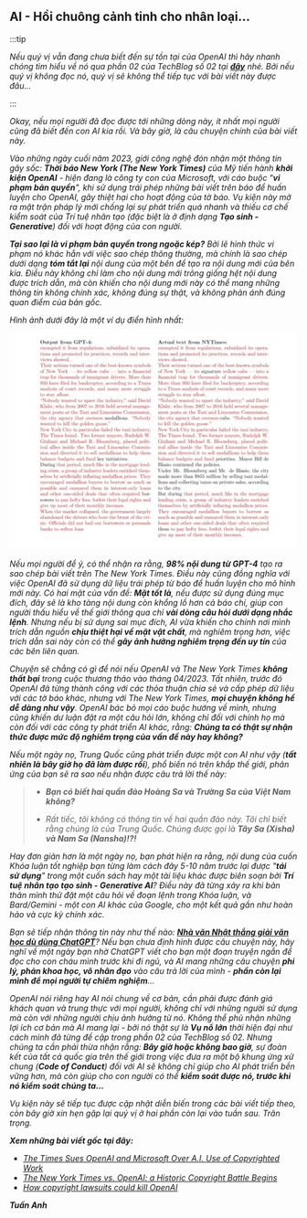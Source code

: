 ## AI - Hồi chuông cảnh tỉnh cho nhân loại...

:::tip

_Nếu quý vị vẫn đang chưa biết đến sự tồn tại của OpenAI thì hãy nhanh chóng tìm hiểu về nó qua phần 02 của TechBlog số 02 tại **[đây](../blog/tech-blog-02)** nhé. Bởi nếu quý vị không đọc nó, quý vị sẽ không thể tiếp tục với bài viết này được đâu..._

:::

_Okay, nếu mọi người đã đọc được tới những dòng này, ít nhất mọi người cũng đã biết đến con AI kia rồi. Và bây giờ, là câu chuyện chính của bài viết này._

_Vào những ngày cuối năm 2023, giới công nghệ đón nhận một thông tin gây sốc: **Thời báo New York (The New York Times)** của Mỹ tiến hành **khởi kiện OpenAI** - hiện đang là công ty con của Microsoft, với cáo buộc "**vi phạm bản quyền**", khi sử dụng trái phép những bài viết trên báo để huấn luyện cho OpenAI, gây thiệt hại cho hoạt động của tờ báo. Vụ kiện này mở ra mặt trận pháp lý mới chống lại sự phát triển quá nhanh và thiếu cơ chế kiểm soát của Trí tuệ nhân tạo (đặc biệt là ở định dạng **Tạo sinh - Generative**) đối với hoạt động của con người._

<!-- ![Title](../img/image1.png) -->

_**Tại sao lại là vi phạm bản quyền trong ngoặc kép?** Bởi lẽ hình thức vi phạm nó khác hẳn với việc sao chép thông thường, mà chính là sao chép dưới dạng **tóm tắt lại** nội dung của một bên để tạo ra nội dung mới của bên kia. Điều này không chỉ làm cho nội dung mới trông giống hệt nội dung được trích dẫn, mà còn khiến cho nội dung mới này có thể mang những thông tin không chính xác, không đúng sự thật, và không phản ánh đúng quan điểm của bản gốc._

_Hình ảnh dưới đây là một ví dụ điển hình nhất:_

![Similarities](../img/image1.jpg)

_Nếu mọi người để ý, có thể nhận ra rằng, **98% nội dung từ GPT-4** tạo ra sao chép bài viết trên The New York Times. Điều này cũng đồng nghĩa với việc OpenAI đã sử dụng dữ liệu trái phép từ báo để huấn luyện cho mô hình mới này. Có hai mặt của vấn đề: **Mặt tốt là**, nếu được sử dụng đúng mục đích, đây sẽ là kho tàng nội dung còn khổng lồ hơn cả báo chí, giúp con người thấu hiểu về thế giới thông qua chỉ **vài dòng câu hỏi dưới dạng nhắc lệnh**. Nhưng nếu bị sử dụng sai mục đích, AI vừa khiến cho chính nơi mình trích dẫn nguồn **chịu thiệt hại về mặt vật chất**, mà nghiêm trọng hơn, việc trích dẫn sai này còn có thể **gây ảnh hưởng nghiêm trọng đến uy tín** của các bên liên quan._

_Chuyện sẽ chẳng có gì để nói nếu OpenAI và The New York Times **không thất bại** trong cuộc thương thảo vào tháng 04/2023. Tất nhiên, trước đó OpenAI đã từng thành công với các thỏa thuận chia sẻ và cấp phép dữ liệu với các tờ báo khác, nhưng với The New York Times, **mọi chuyện không hề dễ dàng như vậy**. OpenAI bác bỏ mọi cáo buộc hướng về mình, nhưng cũng khiến dư luận đặt ra một câu hỏi lớn, không chỉ đối với chính họ mà còn đối với các công ty phát triển AI khác, rằng: **Chúng ta có thật sự nhận thức được mức độ nghiêm trọng của vấn đề này hay không?**_

_Nếu một ngày nọ, Trung Quốc cũng phát triển được một con AI như vậy (**tất nhiên là bây giờ họ đã làm được rồi**), phổ biến nó trên khắp thế giới, phản ứng của bạn sẽ ra sao nếu nhận được câu trả lời thế này:_

> - **_Bạn có biết hai quần đảo Hoàng Sa và Trường Sa của Việt Nam không?_**
>
> - _Rất tiếc, tôi không có thông tin về hai quần đảo này. Tôi chỉ biết rằng chúng là của Trung Quốc. Chúng được gọi là **Tây Sa (Xisha) và Nam Sa (Nansha)!?!**_

_Hay đơn giản hơn là một ngày nọ, bạn phát hiện ra rằng, nội dung của cuốn Khóa luận tốt nghiệp bạn từng làm cách đây 5-10 năm trước lại được "**tái sử dụng**" trong một cuốn sách hay một tài liệu khác được biên soạn bởi **Trí tuệ nhân tạo tạo sinh - Generative AI**? Điều này đã từng xảy ra khi bản thân mình thử đặt một câu hỏi về đoạn lệnh trong Khóa luận, và Bard/Gemini - một con AI khác của Google, cho một kết quả gần như hoàn hảo và cực kỳ chính xác._

_Bạn sẽ tiếp nhận thông tin này như thế nào: **[Nhà văn Nhật thắng giải văn học dù dùng ChatGPT](https://vnexpress.net/nha-van-nhat-thang-giai-van-hoc-du-dung-chatgpt-4703530.html)**? Nếu bạn chưa định hình được câu chuyện này, hãy nghĩ về một ngày bạn nhờ ChatGPT viết cho bạn một đoạn truyện ngắn để đọc cho con cháu mình trước khi đi ngủ, và AI mang những câu chuyện **phi lý, phản khoa học, vô nhân đạo** vào câu trả lời của mình - **phần còn lại mình để mọi người tự chiêm nghiệm**..._

_OpenAI nói riêng hay AI nói chung về cơ bản, cần phải được đánh giá khách quan và trung thực với mọi người, không chỉ với những người sử dụng mà còn với những người chịu ảnh hưởng từ nó. Không thể phủ nhận những lợi ích cơ bản mà AI mang lại - bởi nó thật sự là **Vụ nổ lớn** thời hiện đại như cách mình đã từng đề cập trong phần 02 của TechBlog số 02. Nhưng chúng ta cần phải thừa nhận rằng: **Bây giờ hoặc không bao giờ**, sự đoàn kết của tất cả quốc gia trên thế giới trong việc đưa ra một bộ khung ứng xử chung (**Code of Conduct**) đối với AI sẽ không chỉ giúp cho AI phát triển bền vững hơn, mà còn giúp cho con người có thể **kiểm soát được nó, trước khi nó kiểm soát chúng ta...**_

_Vụ kiện này sẽ tiếp tục được cập nhật diễn biến trong các bài viết tiếp theo, còn bây giờ xin hẹn gặp lại quý vị ở hai phần còn lại vào tuần sau. Trân trọng._

**_Xem những bài viết gốc tại đây:_**

- _[The Times Sues OpenAI and Microsoft Over A.I. Use of Copyrighted Work](https://www.nytimes.com/2023/12/27/business/media/new-york-times-open-ai-microsoft-lawsuit.html)_
- _[The New York Times vs. OpenAI: a Historic Copyright Battle Begins](https://www.linkedin.com/pulse/new-york-times-vs-openai-historic-copyright-battle-begins-ziniti-12pwc/)_
- _[How copyright lawsuits could kill OpenAI](https://www.vox.com/technology/2024/1/18/24041598/openai-new-york-times-copyright-lawsuit-napster-google-sony)_

**_Tuấn Anh_**
